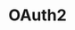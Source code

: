 

# OAuth2
<!-- 

 可能是第二好的 Spring OAuth 2.0 文章，艿艿端午在家写了 3 天~ 
https://mp.weixin.qq.com/s/274jzNl6cCMglByYZNl_Cg
https://mp.weixin.qq.com/s/in_E1pKqQc8wkPXT61g8gQ

 一口气说出 OAuth2.0 的四种授权方式 
https://mp.weixin.qq.com/s?__biz=MzAxNTM4NzAyNg==&mid=2247487003&idx=1&sn=47cd6b064a7fc3b3df8f6f4c3f7669a7&scene=21#wechat_redirect
 没错，用三方 Github 做授权登录就是这么简单！（OAuth2.0实战） 
https://mp.weixin.qq.com/s/KzWE4EtZ6F4_-2fYnVA5QA

oauth2
https://mp.weixin.qq.com/s/u1Rm2_cMcJYQ2sY42yZ3BA
OAuth2 实现单点登录 SSO
https://mp.weixin.qq.com/s/zqDnzdLORpd-I1uzvLi5Fw

OAuth2，想说懂你不容易 
https://mp.weixin.qq.com/s/xJSyPVRq0EwvTi_TBjCI1g

 OAuth 2.0实战(一)-通俗光速入门 
https://mp.weixin.qq.com/s/sf9a6RTgCRAvJKenVW1wrQ
 OAuth 2.0实战(二)-为什么要先获取授权码code? 
https://mp.weixin.qq.com/s/3IGB2hCv92XJm_LnFSB-NQ

 OAuth2.0从入门到出道 
https://mp.weixin.qq.com/s/tictwoQby5NP8psDXf2dfg
 OAuth2 快速入门 
https://mp.weixin.qq.com/s/SmVpn8zpjBi3CbJ-LttNjQs	
 OAuth 2.0授权框架详解 
https://mp.weixin.qq.com/s/6QARYlNQovNaOWRMVDXEeA
 Spring Cloud：Security OAuth2 自定义异常响应 
https://mp.weixin.qq.com/s/mNxlX1TfzgODRAmo4ms0FA

 你管这破玩意叫 OAuth 
https://mp.weixin.qq.com/s/d2Q4oXARBSIm_wlwyAgfAw


 Java实现QQ登录和微博登录
https://mp.weixin.qq.com/s?__biz=MzU3MTgwODkyOQ==&mid=2247484785&idx=1&sn=565b9cfdb9a7516bc2e023a1a98070b7&chksm=fcdbc8bfcbac41a934b694c50f0e06d54189715d69166404653ff28c72021e61d41718a4dc0a&mpshare=1&scene=1&srcid=&sharer_sharetime=1571408345125&sharer_shareid=b256218ead787d58e0b58614a973d00d&key=dee829c9aae7a0c07b3ced59ccb85f329ccbf25bea54afe384169f4f89e6df872eb05e62cf9d935e66208727f1eff4fd9707c565a4de4a2d163a33c7871cacc3b3b5651733b0e7847520ec612d1c306e&ascene=1&uin=MTE1MTYxNzY2MQ%3D%3D&devicetype=Windows+10&version=62070152&lang=zh_CN&pass_ticket=x8l2zA%2Bj3bHvxuk7XMyf8AEtxTkuRNF39Km3scXr%2FsZZeRJRAX9XYczqHgHWdCt3
 Spring Cloud Security：Oauth2实现单点登录
https://mp.weixin.qq.com/s/P-FPucUO23vZ2TGCKZEgaw

Java 实现 QQ 登陆 
https://mp.weixin.qq.com/s?__biz=MzAxNjk4ODE4OQ==&mid=2247486822&idx=2&sn=894b2d717c897bdefaad20ad8e3de661&chksm=9bed2c14ac9aa5021c92e7c81cdbaa0260bb3c9f81d71a161d101750a57269531ab3356984d1&mpshare=1&scene=1&srcid=&sharer_sharetime=1569396825018&sharer_shareid=b256218ead787d58e0b58614a973d00d&key=6f23511bf9e1c01f2382e2815bfd1b6d2ffaa50eee08b140ef48a30183e87e9b4ad0f494b5563d62ea040230cab2e17a8117be60f68bed97469c2f3f97b8ed1aa03eb7fbc14bf2b169f457c06f35885b&ascene=1&uin=MTE1MTYxNzY2MQ%3D%3D&devicetype=Windows+10&version=62060844&lang=zh_CN&pass_ticket=%2BeyejsSYMk60ZUY%2FpK4YBKveSPIi8GUzrQvyveBksIipCvi8KhPkraBA4Eyx2jY%2F
面试官：如何设计第三方账号登陆？ 
https://mp.weixin.qq.com/s/uzYQ2okSkty1iBDNtqYFfA

spring-cloud-starter-oauth2
https://mp.weixin.qq.com/s?__biz=MzAxODcyNjEzNQ==&mid=2247486910&idx=1&sn=1722e78723d23bb55888c38771bfba7e&chksm=9bd0a026aca729308879039f05cd8719e9de4293a1ef37195e68c58192cfc06475a8910d90f6&mpshare=1&scene=1&srcid=#rd
Java 实现 QQ 登陆 
https://mp.weixin.qq.com/s?__biz=Mzg2MjEwMjI1Mg==&mid=2247489118&idx=1&sn=d2715190fb043e997bfb73fce1bf98ce&chksm=ce0da1ddf97a28cbcdfe1fe8fe8855c2468cf48ba4c72deb104ffec980ba83576fe0cf52fbd1&mpshare=1&scene=1&srcid=&sharer_sharetime=1568201626034&sharer_shareid=b256218ead787d58e0b58614a973d00d&key=dee829c9aae7a0c07eaa16ef2af34da118571d1c37f959bce3bfa31afc7e5fc3c8aab803d91094c1ab63fc436f2c78de9ba309c8f6396bfbc2012b15a78fb32a71e4bc5f40795f6e29b36ec6ce008a20&ascene=1&uin=MTE1MTYxNzY2MQ%3D%3D&devicetype=Windows+10&version=62060844&lang=zh_CN&pass_ticket=itx1gApiSjQ3hWB5NxczIuCswqlR4CHjqy8rNSbMiIlPrLAnYQ1%2BCdb6ALXoRgGH

Spring Boot 整合 OAuth2
https://mp.weixin.qq.com/s?__biz=MzI1NDY0MTkzNQ==&mid=2247486477&idx=1&sn=2c02a731da39871ad1e2af1f441f3a63&chksm=e9c35e6ddeb4d77b948b6f861bb76584b1a5dbe858ffe590208391fdc4879d974d760c8478f7&mpshare=1&scene=1&srcid=&sharer_sharetime=1568812543408&sharer_shareid=b256218ead787d58e0b58614a973d00d&key=2a4ff15fdd8463468611084a9566f395518a58e4160e563b275fe5b33a8880c1e1c355550db9d3550b4db0a1d8840be77b692658283375be43579e1fcffd3ad789e7b19b6306c666aa73263331340424&ascene=1&uin=MTE1MTYxNzY2MQ%3D%3D&devicetype=Windows+10&version=62060844&lang=zh_CN&pass_ticket=3AAmJs%2BnI5ClaDwvw%2B%2F8LQ1W53NAk6PCUZGPCEr0ALpkT67OgBU1U8g3tK9VWYYJ

深入 OAuth2.0 和 JWT
https://juejin.im/post/5dc233dcf265da4d1a4c9b17

基于Spring Security OAuth2.0实现单点登录SSO【完整源码】 
https://mp.weixin.qq.com/s?__biz=MzAxNDMwMTMwMw==&mid=2247493260&idx=3&sn=8f65fb925956473d087df977da763196&chksm=9b97c794ace04e8216d56a771fa3610a18d4ff1139b6ae29f7d4c0deeaa2f9e276dee65dde3f&mpshare=1&scene=1&srcid=&sharer_sharetime=1575734694296&sharer_shareid=b256218ead787d58e0b58614a973d00d&key=042612103d5cffa3f73aea7fc60ad275394dcad6e04113bc7cbd4abf1b2bb3a837c86c29f78cd4a23be62fac5f7b0f68f09c131b414d414b3bddd262226601f069111db6fb7ca80536fa8ec66a00a3a7&ascene=1&uin=MTE1MTYxNzY2MQ%3D%3D&devicetype=Windows+10&version=62070158&lang=zh_CN&exportkey=AY7O1fOKE4inJEHn67dTePE%3D&pass_ticket=pSRMsh2CO05UhThCNRCYRqL7%2FNXMNOif7a57BSiPox7cp0%2Fe%2BOGWof%2BAFBhof3Iw
oauth2.0的授权流程详解
https://mp.weixin.qq.com/s?__biz=MzIyMDI5MzA3NQ==&mid=2247485583&idx=2&sn=9bc3796d7af21be425e2e16c75c92284&chksm=97cf7a33a0b8f3256cf43fe81e1c879195006add72d7d1fcee421d85a6dfcc5537c889dce32b&mpshare=1&scene=1&srcid=&sharer_sharetime=1576496020309&sharer_shareid=b256218ead787d58e0b58614a973d00d&key=230ae5fe1ae034b7f45c310f3cf10e83c8fa853ca296178ef19c791e55b10d969a5911f2f9704345a735d91c8d474415ff61505308f0e731fc423535881d8d6038ff7e5062205aada161870522a3b3e0&ascene=1&uin=MTE1MTYxNzY2MQ%3D%3D&devicetype=Windows+10&version=62070158&lang=zh_CN&exportkey=AfzAO37pMGJLEv9sT3xJERM%3D&pass_ticket=b5uqD%2FE5bB1IGG5wmMv%2BmoEQWF%2FEMUhdzguMW3W6t%2BM2cujIEGhOhMPicfA9hP3X
简单认识 OAuth2.0 协议 
https://mp.weixin.qq.com/s?__biz=MzUzMzQ2MDIyMA==&mid=2247484526&idx=1&sn=48a7d5fbdb3f23e155466418732ba2bb&chksm=faa2e1fdcdd568eb8ed3dbc048616a92bf33a87ee6b5e0d66ebbd756b4f04ea487528ff17b6e&mpshare=1&scene=1&srcid=&sharer_sharetime=1578397317726&sharer_shareid=b256218ead787d58e0b58614a973d00d&key=699c3707751a70d2aed6c18dd9a7f259c084349921d4330868565b3f0278707499bda7d88d7cbc408827341e2ea2fc874b7081251e087510298e4c8a12d63be5e28db1bc172835e5031fd19e5c37db80&ascene=1&uin=MTE1MTYxNzY2MQ%3D%3D&devicetype=Windows+10&version=62070158&lang=zh_CN&exportkey=AQYtS1lCoV%2FHPaSx2kz%2FyRE%3D&pass_ticket=OIjgA%2FiNxa3eIw%2BC%2BVU7ztSfrbWXCdo5JCK9ht%2Bhrr%2FF6E47CHjJmutY9lPvb3Pb

-->


